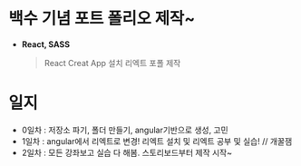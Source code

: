 # 백수 기념 포트 폴리오 제작~
- **React, SASS**
    > React Creat App 설치
    > 리엑트 포폴 제작 

# 일지
- 0일차 : 저장소 파기, 폴더 만들기, angular기반으로 생성, 고민
- 1일차 : angular에서 리엑트로 변경! 리엑트 설치 및 리엑트 공부 및 실습! // 개꿀잼
- 2일차 : 모든 강좌보고 실습 다 해봄. 스토리보드부터 제작 시작~